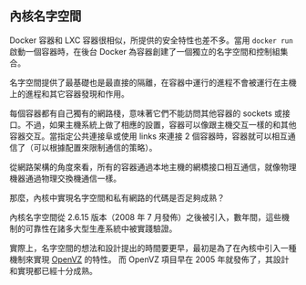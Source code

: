 ## 內核名字空間
Docker 容器和 LXC 容器很相似，所提供的安全特性也差不多。當用 `docker run` 啟動一個容器時，在後台 Docker 為容器創建了一個獨立的名字空間和控制組集合。

名字空間提供了最基礎也是最直接的隔離，在容器中運行的進程不會被運行在主機上的進程和其它容器發現和作用。

每個容器都有自己獨有的網路棧，意味著它們不能訪問其他容器的 sockets 或接口。不過，如果主機系統上做了相應的設置，容器可以像跟主機交互一樣的和其他容器交互。當指定公共連接阜或使用 links 來連接 2 個容器時，容器就可以相互通信了（可以根據配置來限制通信的策略）。

從網路架構的角度來看，所有的容器通過本地主機的網橋接口相互通信，就像物理機器通過物理交換機通信一樣。

那麼，內核中實現名字空間和私有網路的代碼是否足夠成熟？

內核名字空間從 2.6.15 版本（2008 年 7 月發佈）之後被引入，數年間，這些機制的可靠性在諸多大型生產系統中被實踐驗證。

實際上，名字空間的想法和設計提出的時間要更早，最初是為了在內核中引入一種機制來實現 [OpenVZ](http://en.wikipedia.org/wiki/OpenVZ) 的特性。
而 OpenVZ 項目早在 2005 年就發佈了，其設計和實現都已經十分成熟。
